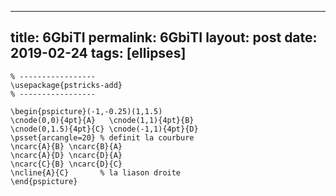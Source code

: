 ---
 title: 6GbiTI
 permalink: 6GbiTI
 layout: post
 date: 2019-02-24
 tags: [ellipses]
 ---

```latex% Dans le préambule
% -----------------
\usepackage{pstricks-add}
% -----------------

\begin{pspicture}(-1,-0.25)(1,1.5)
\cnode(0,0){4pt}{A}   \cnode(1,1){4pt}{B}
\cnode(0,1.5){4pt}{C} \cnode(-1,1){4pt}{D}
\psset{arcangle=20} % definit la courbure
\ncarc{A}{B} \ncarc{B}{A}
\ncarc{A}{D} \ncarc{D}{A}
\ncarc{C}{B} \ncarc{D}{C}
\ncline{A}{C}       % la liason droite
\end{pspicture}
```